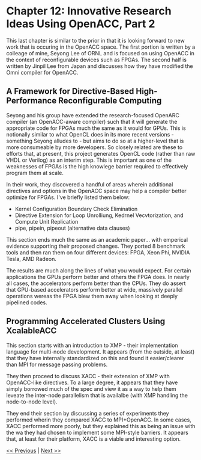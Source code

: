 # Chapter 12: Innovative Research Ideas Using OpenACC, Part 2

This last chapter is similar to the prior in that it is looking forward to new work that is occuring in the OpenACC space. The first portion is written by a colleage of mine, Seyong Lee of ORNL and is focused on using OpenACC in the context of reconfigurable devices such as FPGAs. The second half is written by Jinpil Lee from Japan and discusses how they have modified the Omni compiler for OpenACC.

## A Framework for Directive-Based High-Performance Reconfigurable Computing

Seyong and his group have extended the research-focused OpenARC compiler (an OpenACC-aware compiler) such that it will generate the appropriate code for FPGAs much the same as it would for GPUs. This is notionally similar to what OpenCL does in its more recent versions - something Seyong alludes to - but aims to do so at a higher-level that is more consumeable by more developers. So closely related are these to efforts that, at present, this project generates OpenCL code (rather than raw VHDL or Verilog) as an interim step. This is important as one of the weaknesses of FPGAs is the high knowlege barrier required to effectively program them at scale. 

In their work, they discovered a handful of areas wherein additional directives and options in the OpenACC space may help a compiler better optimize for FPGAs. I've briefly listed them below:

- Kernel Configuration Boundary Check Elimination
- Directive Extension for Loop Unrolliung, Kedrnel Vecvtorization, and Compute Unit Replication
- pipe, pipein, pipeout (alternative data clauses)

This section ends much the same as an academic paper... with emperical evidence supporting their proposed changes. They ported 8 benchmark tools and then ran them on four different devices: FPGA, Xeon Phi, NVIDIA Tesla, AMD Radeon.

The results are much along the lines of what you would expect. For certain applications the GPUs perform better and others the FPGA does. In nearly all cases, the accelerators perform better than the CPUs. They do assert that GPU-based accelerators perform better at wide, massively parallel operations wereas the FPGA blew them away when looking at deeply pipelined codes.

## Programming Accelerated Clusters Using XcalableACC

This section starts with an introduction to XMP - their implementation language for multi-node development. It appears (from the outside, at least) that they have internally standardized on this and found it easier/clearer than MPI for message passing problems. 

They then proceed to discuss XACC - their extension of XMP with OpenACC-like directives. To a large degree, it appears that they have simply borrowed much of the spec and view it as a way to help them leveate the inter-node parallelism that is availalbe (with XMP handling the node-to-node level).

They end their section by discussing a series of experiments they performed wherin they compared XACC to MPI+OpenACC. In some cases, XACC performed more poorly, but they explained this as being an issue with the wa they had chosen to implement some MPI-style barriers. It appears that, at least for their platform, XACC is a viable and interesting option.

[<< Previous](../Chapter_11/readme.md)
|
[Next >>](../workshop/readme.md)
